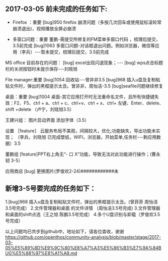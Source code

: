 ## 2017-03-05 前未完成的任务如下:
- Firefox ：重要
    [bug]950 firefox 崩溃问题（多按几次回车或使用鼠标滚轮常崩溃退出)，视频播放全屏必崩溃

- 多窗口问题：重要
    董鹏-需提交所修复的FM菜单多窗口代码  ，梳理后提交，3.5前完成
    [bug]1063 多窗口问题-对话框退出问题。例如浏览器，微信等应用（李兵）---暂未提交，梳理后提交，3.5前完成

MS office 目前存在的问题：
    [bug] excel出现闪退现象；---
    [bug] wps点击标题栏的关闭按钮时未提示保存---刘晓旭

File manager:重要
    [bug]1054 回收站---曾非非3.5
    [bug]968 插入u盘及复制粘贴文件时，弹出的黑框提示太丑。曾非非，周怡洁-3.5
    [bug]seafile问题继续修复

桌面：重要
    [bug]1004 桌面-其它应用打开时无法重命名文件，且所有快捷键失效：F2、F5、ctrl + a、ctrl + c、ctrl+v、ctrl + x、ctrl+ 左键、Enter、delete、shift +delete （卢宁，刘晓旭3.5）

王建兴组：
    图片启动界面
    添加字体（3.5）

设置
    ［feature］ 云服务布局不美观，间隔较大，优化;功能缺失，导出功能未实现； （李兵，刘晓旭 已完成壁纸，WIFI，浏览器，开始菜单,任务栏---剩应用数据）3.5

董鹏组
    [feature]PPT右上角无“- 口 X“功能，导致无法对此功能进行操作；(曹永韧 3-5）

应用商店
    [bug] 更换图片(罗俊欢2-24)############未


## 新增3-5号要完成的任务如下：
1.[bug]968 插入u盘及复制粘贴文件时，弹出的黑框提示太丑。(曾菲菲 周怡洁 3.5号完成）
2.文件管理器和桌面 的文件详情 （周怡洁3.5号完成)
3.文件管理器和桌面的shift点选（王之旭 陈鹏3.5号完成）
4.多个U盘识别与卸载（罗俊欢3.5号完成）

以上问题均已共步到github中，地址如下，请各位杳收，谢谢
https://github.com/openthos/community-analysis/blob/master/stage/2017-03-05%E5%89%8D%E9%9C%80%E8%A7%A3%E5%86%B3%E7%9A%84BUG%E5%88%97%E8%A1%A8.md

